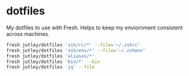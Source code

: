 # dotfiles

My dotfiles to use with Fresh. Helps to keep my enviornment consistent across machines.

```sh
fresh jutley/dotfiles 'zsh/rc/*' --file='~/.zshrc'
fresh jutley/dotfiles 'zsh/env/*' --file='~/.zshenv'
fresh jutley/dotfiles 'aliases/*'
fresh jutley/dotfiles 'bin/*' --bin
fresh jutley/dotfiles 'jq' --file
```
